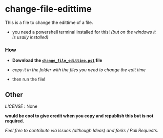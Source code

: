 <!-- written by Shadowdara -->
<!-- https://github.com/weuritz8u/change-file-edittime -->

# change-file-edittime

This is a file to change the edittime of a file.

- you need a powershell terminal installed for this! *(but on the windows it is usally installed)*

### How

- **Download the [`change_file_edittime.ps1`](change_file_edittime.ps1) file**

- *copy it in the folder with the files you need to change the edit time*

- then run the file!

## Other

*LICENSE* : None

**would be cool to give credit when you copy and republish this but is not required.**

*Feel free to contribute via Issues (although Ideas) and forks / Pull Requests.*
